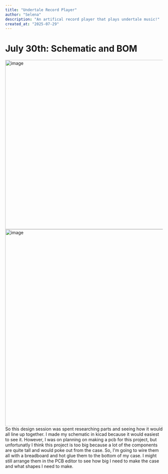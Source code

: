 ```yaml
---
title: "Undertale Record Player"
author: "Selena"
description: "An artifical record player that plays undertale music!"
created_at: "2025-07-29"
---
```


# July 30th: Schematic and BOM
<img width="917" height="539" alt="image" src="https://github.com/user-attachments/assets/334af999-117c-48cd-8548-1e9aed1a6e3a" />
<img width="1435" height="627" alt="image" src="https://github.com/user-attachments/assets/be8b0cb0-5c9e-4c6e-9f5e-66ea34d3b9b7" />
So this design session was spent researching parts and seeing how it would all line up together. I made my schematic in kicad because it would easiest to see it. However, I was on planning on making a pcb for this project, but unfortunatly I think this project is too big because a lot of the components are quite tall and would poke out from the case. So, I'm going to wire them all with a breadboard and hot glue them to the bottom of my case. I might still arrange them in the PCB editor to see how big I need to make the case and what shapes I need to make. 
